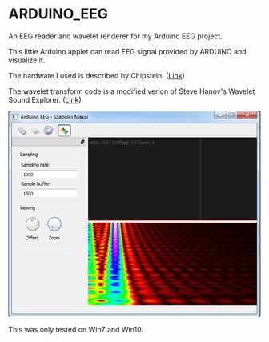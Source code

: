 # ARDUINO_EEG
An EEG reader and wavelet renderer for my Arduino EEG project.

This little Arduino applet can read EEG signal provided by ARDUINO and visualize it.

The hardware I used is described by Chipstein. (<a href="https://sites.google.com/site/chipstein/home-page/eeg-with-an-arduino">Link</a>)

The wavelet transform code is a modified verion of Steve Hanov's Wavelet Sound Explorer. (<a href="http://stevehanov.ca/wavelet/">Link</a>)

<img src="https://github.com/raggedgenes/ARDUINO_EEG/blob/master/screenshot.png" />

This was only tested on Win7 and Win10.

